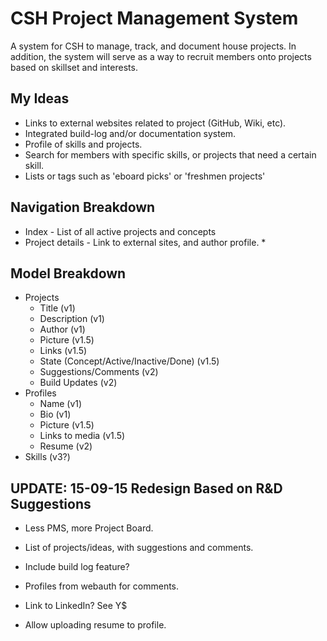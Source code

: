 # CSH Project Management System

A system for CSH to manage, track, and document house projects. In addition, the system will serve as a way to recruit members onto projects based on skillset and interests.

## My Ideas
* Links to external websites related to project (GitHub, Wiki, etc).
* Integrated build-log and/or documentation system.
* Profile of skills and projects.
* Search for members with specific skills, or projects that need a certain skill.
* Lists or tags such as 'eboard picks' or 'freshmen projects'

## Navigation Breakdown
* Index - List of all active projects and concepts
* Project details - Link to external sites, and author profile.
  * 

## Model Breakdown
* Projects
  * Title (v1)
  * Description (v1)
  * Author (v1)
  * Picture (v1.5)
  * Links (v1.5)
  * State (Concept/Active/Inactive/Done) (v1.5)
  * Suggestions/Comments (v2)
  * Build Updates (v2)
* Profiles
  * Name (v1)
  * Bio (v1)
  * Picture (v1.5)
  * Links to media (v1.5)
  * Resume (v2)
* Skills (v3?)

## UPDATE: 15-09-15 Redesign Based on R&D Suggestions
* Less PMS, more Project Board.
* List of projects/ideas, with suggestions and comments.
* Include build log feature?

* Profiles from webauth for comments.
* Link to LinkedIn? See Y$
* Allow uploading resume to profile.
